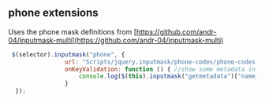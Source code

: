 ## phone extensions
Uses the phone mask definitions from [https://github.com/andr-04/inputmask-multi](https://github.com/andr-04/inputmask-multi)

```javascript
 $(selector).inputmask("phone", {
                url: "Scripts/jquery.inputmask/phone-codes/phone-codes.json",
                onKeyValidation: function () { //show some metadata in the console
                    console.log($(this).inputmask("getmetadata")["name_en"]);
                }
  });
```
